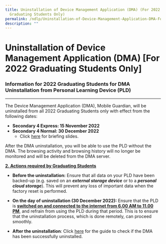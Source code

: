 ```yaml
---
title: Uninstallation of Device Management Application (DMA) (For 2022
  Graduating Students Only)
permalink: /ndlp/Uninstallation-of-Device-Management-Application-DMA-For-2022-Graduating-Students-Only/
description: ""
---
```

Uninstallation of Device Management Application (DMA) \[For 2022 Graduating Students Only\]
===========================================================================================


### Information for 2022 Graduating Students for DMA Uninstallation from Personal Learning Device (PLD)
---------------------------------------------------------------------------------------------------

The Device Management Application (DMA), Mobile Guardian, will be uninstalled from all 2022 Graduating Students only with effect from the following dates:  
  

*   <b>Secondary 4 Express: 15 November 2022</b>
*   <b>Secondary 4 Normal: 30 December 2022</b> 
     *   Click [here](/files/Briefing%20for%20Uninstalling%20DMA%20from%20PLD%20For%204N%20Students.pdf) for briefing slides.

  

After the DMA uninstallation, you will be able to use the PLD without the DMA. The browsing activity and browsing history will no longer be monitored and will be deleted from the DMA server.

<u><b>2\. Actions required by Graduating Students</b></u>

*   <b>Before the uninstallation:</b> Ensure that all data on your PLD have been backed-up (e.g. saved on an <i><b>external storage device</b></i> or to a <i><b>personal cloud storage</b></i>). This will prevent any loss of important data when the factory reset is performed.

  

*   <b>On the day of uninstallation (30 December 2022):</b> Ensure that the PLD is <u><b>switched on and connected to the internet from 6.00 AM to 11.00 PM</b></u>, and refrain from using the PLD during that period. This is to ensure that the uninstallation process, which is done remotely, can proceed smoothly.

  

*   <b>After the uninstallation</b>: Click [here](https://bedoksouthsec.moe.edu.sg/qql/slot/u755/NDLP/Instructions%20for%20DMA%20Uninstallation.pdf) for the guide to check if the DMA has been successfully uninstalled.